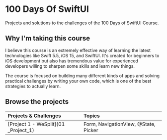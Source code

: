 # 100 Days Of SwiftUI

Projects and solutions to the challenges of the 100 Days of SwiftUI Course.

## Why I'm taking this course

I believe this course is an extremely effective way of learning the latest technologies like Swift 5.5, iOS 15, and SwiftUI. It's created for beginners to iOS development but also has tremendous value for experienced developers willing to sharpen some skills and learn new things.

The course is focused on building many different kinds of apps and solving practical challenges by writing your own code, which is one of the best strategies to actually learn.

## Browse the projects

| Projects & Challenges                 | Topics                               |
|:------------------------------------- |:------------------------------------ |
| [Project 1 - WeSplit](01 _Project_1) | Form, NavigationView, @State, Picker |
